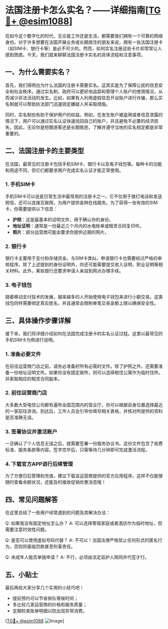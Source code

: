 # 法国注册卡怎么实名？——详细指南[[TG💪+ @esim1088](https://t.me/s/esim1088)]

在如今这个数字化的时代，无论是工作还是生活，都需要我们拥有一个可靠的网络身份。对于许多想要在法国开展业务或长期居住的朋友来说，拥有一张法国注册卡（如SIM卡、银行卡等）是必不可少的。然而，如何实名注册这些卡片却常常让人感到困惑。今天，我们就来聊聊法国注册卡实名的具体流程和注意事项。

## 一、为什么需要实名？

首先，我们得明白为什么法国的注册卡需要实名。这其实是为了保障公民的信息安全和社会秩序。通过实名制，政府可以更好地追踪和管理个人账户的使用情况，从而减少非法活动的发生。比如，如果有人利用虚假信息开设账户进行诈骗，那么实名制就可以帮助执法部门迅速锁定嫌疑人并采取措施。

同时，实名制也有助于保护用户的权益。例如，在发生账户被盗用或者信息泄露的情况下，用户可以通过实名认证快速找回自己的账户，并且避免不必要的经济损失。因此，无论你是短期游客还是长期居民，了解并遵守当地的实名规定都是非常重要的。

## 二、法国注册卡的主要类型

在法国，最常见的注册卡包括手机SIM卡、银行卡以及电子钱包等。每种卡的功能和用途不同，但它们都要求用户完成实名认证才能正常使用。

### 1. 手机SIM卡

手机SIM卡可以说是日常生活中最常用的注册卡之一。它不仅用于拨打电话和发送短信，还可以连接互联网，为用户提供各种在线服务。为了获得一张有效的SIM卡，你需要提供以下信息：

- **护照**：这是最基本的证明文件，用于确认你的身份。
- **地址证明**：通常是一份最近三个月内的水电账单或租赁合同复印件。
- **照片**：部分运营商可能会要求你提供近期的照片。

### 2. 银行卡

银行卡主要用于支付和存储资金。与SIM卡类似，申请银行卡也需要经过严格的审核程序。除了上述提到的身份证明外，你还可能需要提交收入证明、职业证明等相关材料。此外，某些银行还要求申请人亲自到网点办理手续。

### 3. 电子钱包

随着移动支付技术的发展，越来越多的人开始使用电子钱包来进行小额交易。这类钱包同样需要绑定真实姓名，并且通常会限制单笔交易金额上限以确保安全性。

## 三、具体操作步骤详解

接下来，我们将详细介绍如何在法国完成注册卡的实名认证过程。这里以最常见的手机SIM卡为例进行说明。

### 1. 准备必要文件

在前往运营商门店之前，请务必准备好所有必需的文件。除了护照之外，还需要准备一份地址证明文件。如果你没有固定居所，则可以选择租住公寓作为临时住所，并索取相应的租赁合同副本。

### 2. 前往运营商门店

大多数大型电信公司都有遍布全国范围内的营业厅。你可以根据自身位置选择最近的一家前往咨询。到达后，工作人员会引导你填写相关表格，并核对所提供的资料是否准确无误。

### 3. 签署协议并激活账户

一旦确认了个人信息无误之后，就需要签署一份服务协议书。这份文件包含了收费标准、服务条款等内容。签字完毕后，只需等待几分钟即可完成激活流程。

### 4. 下载官方APP进行后续管理

为了方便日后管理和充值，建议下载该运营商提供的官方应用程序。这样不仅能够随时查看余额状况，还能及时接收促销优惠消息哦！

## 四、常见问题解答

在这里总结了一些用户经常遇到的问题及其解决办法：

Q: 如果我没有固定地址怎么办？
A: 可以选择寄宿家庭或者酒店作为临时地址，但需要注意时效性问题。

Q: 是否可以使用虚拟号码代替？
A: 不可以！法国法律严格禁止任何形式的匿名行为，否则将面临罚款甚至刑事责任。

Q: 未成年人能否单独申请？
A: 不行，必须由法定监护人陪同并代签才行。

## 五、小贴士

最后再给大家分享几个实用的小技巧吧！

- 提前预约可以节省排队等候时间；
- 多比较几家运营商的价格和服务质量；
- 定期检查账单明细以防出现异常消费。

[[TG💪+ @esim1088](https://t.me/s/esim1088) ![Image](https://i.postimg.cc/4NQfJmqS/Snipaste-2025-05-13-00-14-12.png)]